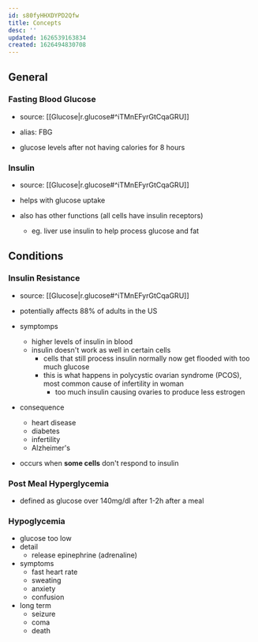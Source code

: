 ```yaml
---
id: s80fyHHXDYPD2Qfw
title: Concepts
desc: ''
updated: 1626539163834
created: 1626494830708
---
```


## General

### Fasting Blood Glucose 
- source: [[Glucose|r.glucose#^iTMnEFyrGtCqaGRU]]
- alias: FBG

- glucose levels after not having calories for 8 hours

### Insulin
- source: [[Glucose|r.glucose#^iTMnEFyrGtCqaGRU]]

- helps with glucose uptake
- also has other functions (all cells have insulin receptors)
	- eg. liver use insulin to help process glucose and fat

## Conditions

### Insulin Resistance
- source: [[Glucose|r.glucose#^iTMnEFyrGtCqaGRU]]

- potentially affects 88% of adults in the US
- symptomps
	- higher levels of insulin in blood
	- insulin doesn't work as well in certain cells
		- cells that still process insulin normally now get flooded with too much glucose
		- this is what happens in polycystic ovarian syndrome (PCOS), most common cause of infertility in woman
			- too much insulin causing ovaries to produce less estrogen
- consequence
	- heart disease
	- diabetes
	- infertility
	- Alzheimer's
- occurs when **some cells** don't respond to insulin

### Post Meal Hyperglycemia
- defined as glucose over 140mg/dl after 1-2h after a meal

### Hypoglycemia
- glucose too low
- detail
	- release epinephrine (adrenaline)
- symptoms
	- fast heart rate
	- sweating
	- anxiety
	- confusion
- long term
	- seizure
	- coma
	- death

